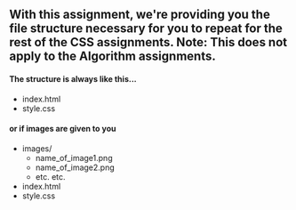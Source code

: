 ## With this assignment, we're providing you the file structure necessary for you to repeat for the rest of the CSS assignments. Note: This does not apply to the Algorithm assignments.  
#### The structure is always like this...
- index.html
- style.css
#### or if images are given to you
- images/
    - name_of_image1.png
    - name_of_image2.png
    - etc. etc.
- index.html
- style.css